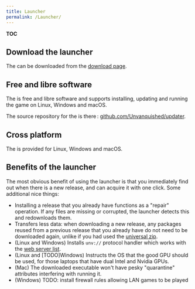 ```yaml
---
title: Launcher
permalink: /Launcher/
---
```


__TOC__

## Download the launcher

The can be downloaded from the [download
page](https://unvanquished.net/download).

## Free and libre software

The is free and libre software and supports installing, updating and
running the game on Linux, Windows and macOS.

The source repository for the is there :
[github.com/Unvanquished/updater](https://github.com/Unvanquished/updater).

## Cross platform

The is provided for Linux, Windows and macOS.

## Benefits of the launcher

The most obvious benefit of using the launcher is that you immediately
find out when there is a new release, and can acquire it with one click.
Some additional nice things:

- Installing a release that you already have functions as a "repair"
  operation. If any files are missing or corrupted, the launcher detects
  this and redownloads them.
- Transfers less data: when downloading a new release, any packages
  reused from a previous release that you already have do not need to be
  downloaded again, unlike if you had used the [universal
  zip](universal_zip "wikilink").
- (Linux and Windows) Installs `unv://` protocol handler which works
  with the [web server list](https://unvanquished.net/servers).
- (Linux and \[TODO\]Windows) Instructs the OS that the good GPU should
  be used, for those laptops that have dual Intel and Nvidia GPUs.
- (Mac) The downloaded executable won't have pesky "quarantine"
  attributes interfering with running it.
- (Windows) TODO: install firewall rules allowing LAN games to be played